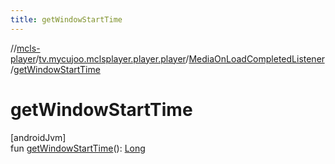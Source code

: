 ```yaml
---
title: getWindowStartTime
---
```

//[mcls-player](../../../index.html)/[tv.mycujoo.mclsplayer.player.player](../index.html)/[MediaOnLoadCompletedListener](index.html)/[getWindowStartTime](get-window-start-time.html)



# getWindowStartTime



[androidJvm]\
fun [getWindowStartTime](get-window-start-time.html)(): [Long](https://kotlinlang.org/api/latest/jvm/stdlib/kotlin/-long/index.html)




